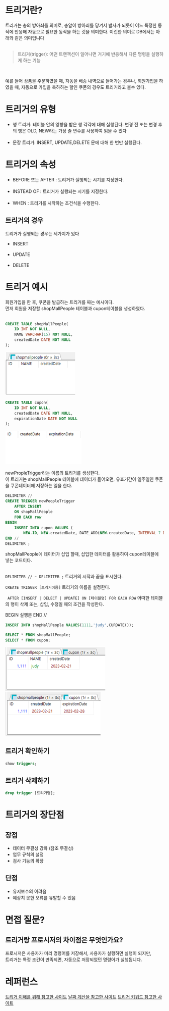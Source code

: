 # 트리거란?
트리거는 총의 방아쇠를 의미로, 총알이 방아쇠를 당겨서 발사가 되듯이 어느 특정한 동작에 반응해 자동으로 필요한 동작을 하는 것을 의미한다. 이런한 의미로 DB에서는 아래와 같은 의미입니다<br/>
<br/>
>트리거(trigger): 어떤 트랜잭션이 일어나면 거기에 반응해서 다른 명령을 실행하게 하는 기능

<br/>

예를 들어 상품을 주문하였을 때, 자동을 배송 내역으로 들어가는 경우나, 회원가입을 하였을 때, 자동으로 가입을 축하하는 할인 쿠폰의 경우도 트리거라고 볼수 있다.

# 트리거의 유형
- 행 트리거: 테이블 안의 영향을 받은 행 각각에 대해 실행된다. 변경 전 또는 변경 후의 행은 OLD, NEW라는 가상 줄 변수를 사용하여 읽을 수 있다
<br/><br/>
- 문장 트리거: INSERT, UPDATE,DELETE 문에 대해 한 번만 실행된다.

# 트리거의 속성
- BEFORE 또는 AFTER : 트리거가 실행되는 시기를 지정한다.
<br/><br/>
- INSTEAD OF : 트리거가 실행되는 시기를 지정한다.
  <br/><br/>
- WHEN : 트리거를 시작하는 조건식을 수행한다.

## 트리거의 경우
트리거가 실행되는 경우는 세가지가 있다
- INSERT
  <br/><br/>
- UPDATE
  <br/><br/>
- DELETE


# 트리거 예시
회원가입을 한 후, 쿠폰을 발급하는 트리거를 짜는 예시이다.<br/>
먼저 회원을 저장할 shopMallPeople 테이블과 cupon테이블을 생성하였다.<br/><br/>

```sql
CREATE TABLE shopMallPeople(
	ID INT NOT NULL,
	NAME VARCHAR(15) NOT NULL,
	createdDate DATE NOT NULL
);
```
![](img/db_trigger_table1.PNG)

```sql
CREATE TABLE cupon(
	ID INT NOT NULL,
	createdDate DATE NOT NULL,
	expirationDate DATE NOT NULL
);
```
![](img/db_trigger_table2.PNG)

newPropleTrigger라는 이름의 트리거를 생성한다.<br/>
이 트리거는 shopMallPeople 테이블에 데이터가 들어오면, 유효기간이 일주일인 쿠폰을 쿠폰데이터에 저장하는 일을 한다.

```sql
DELIMITER //
CREATE TRIGGER newPeopleTrigger
	AFTER INSERT
	ON shopMallPeople
	FOR EACH row
BEGIN
	INSERT INTO cupon VALUES (
		NEW.ID, NEW.createdDate, DATE_ADD(NEW.createdDate, INTERVAL 7 DAY));
END //
DELIMITER ;
```
shopMallPeople에 데이터가 삽입 할때, 삽입한 데이터를 활용하여 cupon테이블에 넣는 코드이다.
<br/><br/>

`DELIMITER // ~ DELIMITER ;`
트리거의 시작과 끝을 표시한다.

`CREATE TRIGGER [트리거이름]`
트리거의 이름을 설정한다.

`
AFTER [INSERT | DELECT | UPDATE]
ON [테이블명]
FOR EACH ROW`
어떠한 테이블의 행이 삭제 또는, 삽입, 수정일 때의 조건을 작성한다.

BEGIN
실행문
END //

```sql
INSERT INTO shopMallPeople VALUES(1111,'judy',CURDATE());
```
```sql
SELECT * FROM shopMallPeople;
SELECT * FROM cupon;
```
![](img/db_trigger_table3.PNG)
![](img/db_trigger_table4.PNG)

## 트리거 확인하기
```sql
show triggers;
```
## 트리거 삭제하기
```sql
drop trigger [트리거명];
```

# 트리거의 장단점
## 장점
- 데이터 무결성 강화 (참조 무결성)
- 업무 규칙의 설정
- 검사 기능의 확장

## 단점
- 유지보수의 어려움
- 예상치 못한 오류를 유발할 수 있음

# 면접 질문?
## 트리거랑 프로시저의 차이점은 무엇인가요?
프로시저은 사용자가 미리 명령어를 저장해서, 사용자가 실행하면 실행이 되지만, <br/> 트리거는 특정 조건이 만족되면, 자동으로 저장되었던 명령어가 실행됩니다.

# 레퍼런스
[트리거 이해를 위해 참고한 사이트](https://hanhyx.tistory.com/20)
[날짜 계산을 참고한 사이트](https://lcs1245.tistory.com/entry/SQL-%EB%82%A0%EC%A7%9C%EA%B3%84%EC%82%B0%ED%95%98%EA%B8%B0-Oracle-MySQL-MSSQL)
[트리거 키워드 참고한 사이트](https://m.blog.naver.com/alcmskfl17/221859839012)